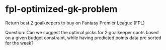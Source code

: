 # fpl-optimized-gk-problem
Return best 2 goalkeepers to buy on Fantasy Premier League (FPL)

Question: Can we suggest the optimal picks for 2 goalkeeper spots based on a given budget constraint, while having predicted points data pre sorted for the week?
